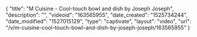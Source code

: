 {
    "title": "M Cuisine - Cool-touch bowl and dish by Joseph Joseph",
    "description": "",
    "videoid": "163565955",
    "date_created": "1525734244",
    "date_modified": "1527015129",
    "type": "captivate",
    "layout": "video",
    "url": "\/v\/m-cuisine-cool-touch-bowl-and-dish-by-joseph-joseph\/163565955"
}